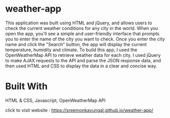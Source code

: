 # weather-app
This application was built using HTML and jQuery, and allows users to check the current weather conditions for any city in the world.
When you open the app, you'll see a simple and user-friendly interface that prompts you to enter the name of the city you want to check. Once you enter the city name and click the "Search" button, the app will display the current temperature, humidity and climate.
To build this app, I used the OpenWeatherMap API to retrieve weather data for each city. I used jQuery to make AJAX requests to the API and parse the JSON response data, and then used HTML and CSS to display the data in a clear and concise way.

# Built With
HTML & CSS,
Javascript,
OpenWeatherMap API

click to visit website : https://sreemonkavungal.github.io/weather-app/
